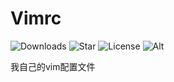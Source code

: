 # Vimrc

![Downloads](https://img.shields.io/github/downloads/FTS427/vimrc/total?logo=github&label=%E4%B8%8B%E8%BD%BD%E9%87%8F&style=for-the-badge&color=44cc11)
![Star](https://img.shields.io/github/stars/FTS427/vimrc?logo=github&label=Star&style=for-the-badge)
![License](https://img.shields.io/github/license/FTS427/vimrc?logo=github&label=开源协议&style=for-the-badge&color=ff7a35)
![Alt](https://repobeats.axiom.co/api/embed/cc935f853d439a32eda4eca113063598a914889a.svg "Repobeats analytics image")

我自己的vim配置文件

